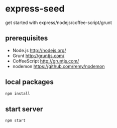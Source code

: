 express-seed
==============

get started with express/nodejs/coffee-script/grunt

prerequisites
--------------

- Node.js http://nodejs.org/
- Grunt http://gruntjs.com/
- CoffeeScript http://gruntjs.com/
- nodemon https://github.com/remy/nodemon

local packages
--------------
```bash
npm install
```

start server
--------------
```bash
npm start
```
